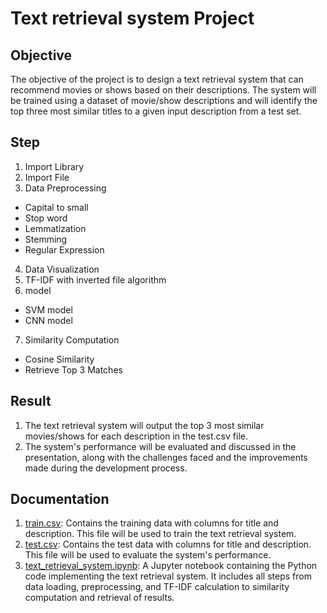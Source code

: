 # Text retrieval system Project

## Objective
The objective of the project is to design a text retrieval system that can recommend movies or shows based on their descriptions. The system will be trained using a dataset of movie/show descriptions and will identify the top three most similar titles to a given input description from a test set.

## Step
1. Import Library
2. Import File
3. Data Preprocessing
- Capital to small
- Stop word
- Lemmatization
- Stemming
- Regular Expression
4. Data Visualization
5. TF-IDF with inverted file algorithm
6. model
- SVM model
- CNN model
7. Similarity Computation
- Cosine Similarity
- Retrieve Top 3 Matches

## Result
1. The text retrieval system will output the top 3 most similar movies/shows for each description in the test.csv file.
2. The system's performance will be evaluated and discussed in the presentation, along with the challenges faced and the improvements made during the development process.

## Documentation
1. [train.csv](https://github.com/micsupasun/natural_language_processing/blob/main/text_retrieval_system/train.csv): Contains the training data with columns for title and description. This file will be used to train the text retrieval system.
2. [test.csv](https://github.com/micsupasun/natural_language_processing/blob/main/text_retrieval_system/test.csv): Contains the test data with columns for title and description. This file will be used to evaluate the system's performance.
3. [text_retrieval_system.ipynb](https://github.com/micsupasun/natural_language_processing/blob/main/text_retrieval_system/text_retrieval_system.ipynb): A Jupyter notebook containing the Python code implementing the text retrieval system. It includes all steps from data loading, preprocessing, and TF-IDF calculation to similarity computation and retrieval of results.